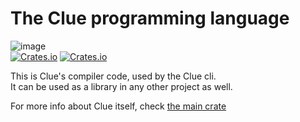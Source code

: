 # The Clue programming language

![image](https://user-images.githubusercontent.com/87673997/156028540-7a94db51-dd90-4bc6-9718-96e056d24cab.png)  
[![Crates.io](https://img.shields.io/crates/v/clue?style=flat-square)](https://crates.io/crates/clue)
[![Crates.io](https://img.shields.io/crates/d/clue?style=flat-square)](https://crates.io/crates/clue)

This is Clue's compiler code, used by the Clue cli.  
It can be used as a library in any other project as well.

For more info about Clue itself, check [the main crate](https://crates.io/crates/clue)